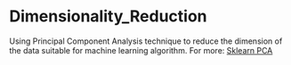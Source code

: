 # Dimensionality_Reduction 
Using Principal Component Analysis technique to reduce the dimension of the data suitable for machine learning algorithm.
For more: <a href="https://scikit-learn.org/stable/modules/generated/sklearn.decomposition.PCA.html">Sklearn PCA</a>
